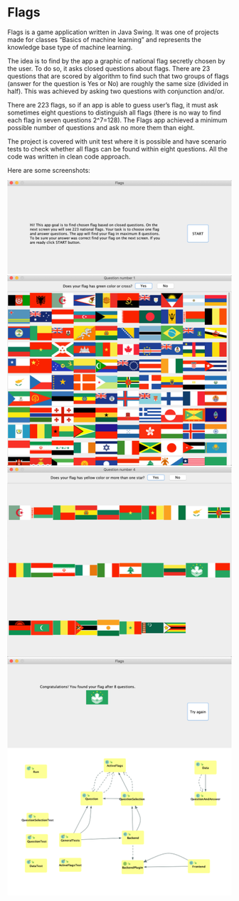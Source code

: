 # Flags
Flags is a game application written in Java Swing. It was one of projects made for classes “Basics of machine learning” and represents the knowledge base type of machine learning.

The idea is to find by the app a graphic of national flag secretly chosen by the user. To do so, it asks closed questions about flags. There are 23 questions that are scored by algorithm to find such that two groups of flags (answer for the question is Yes or No) are roughly the same size (divided in half). This was achieved by asking two questions with conjunction and/or.

There are 223 flags, so if an app is able to guess user’s flag, it must ask sometimes eight questions to distinguish all flags (there is no way to find each flag in seven questions 2^7=128). The Flags app achieved a minimum possible number of questions and ask no more them than eight.

The project is covered with unit test where it is possible and have scenario tests to check whether all flags can be found within eight questions. All the code was written in clean code approach.

Here are some screenshots:


![](screenshots/Screenshot4.png)
![](screenshots/Screenshot3.png)
![](screenshots/Screenshot2.png)
![](screenshots/Screenshot1.png)
![](screenshots/classDiagram.png)

